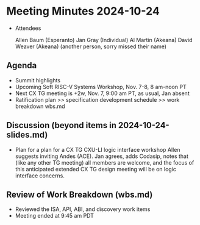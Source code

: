 # Meeting Minutes 2024-10-24

- Attendees

  Allen Baum (Esperanto)
  Jan Gray (Individual)
  Al Martin (Akeana)
  David Weaver (Akeana)
  (another person, sorry missed their name)

## Agenda
- Summit highlights
- Upcoming Soft RISC-V Systems Workshop, Nov. 7-8, 8 am-noon PT
- Next CX TG meeting is +2w, Nov. 7, 9:00 am PT, as usual, Jan absent
- Ratification plan >> specification development schedule >> work breakdown wbs.md

## Discussion (beyond items in 2024-10-24-slides.md)
- Plan for a plan for a CX TG CXU-LI logic interface workshop
  Allen suggests inviting Andes (ACE). Jan agrees, adds Codasip, notes
  that (like any other TG meeting) all members are welcome, and the
  focus of this anticipated extended CX TG design meeting will be on
  logic interface concerns.

## Review of Work Breakdown (wbs.md)
- Reviewed the ISA, API, ABI, and discovery work items
- Meeting ended at 9:45 am PDT

